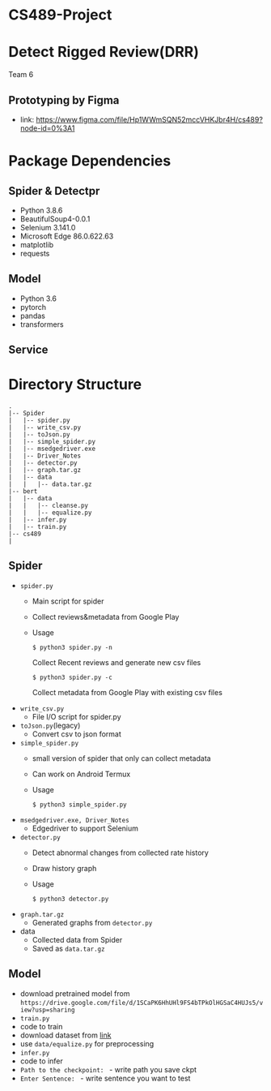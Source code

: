 # CS489-Project
# Detect Rigged Review(DRR)
Team 6

## Prototyping by Figma
- link: <https://www.figma.com/file/Hp1WWmSQN52mccVHKJbr4H/cs489?node-id=0%3A1>

Package Dependencies
=======

Spider & Detectpr
-----
- Python 3.8.6
- BeautifulSoup4-0.0.1
- Selenium 3.141.0
- Microsoft Edge 86.0.622.63
- matplotlib
- requests

Model
----
- Python 3.6
- pytorch
- pandas
- transformers

Service
-----

Directory Structure
======
```
.
|-- Spider
|   |-- spider.py
|   |-- write_csv.py
|   |-- toJson.py
|   |-- simple_spider.py
|   |-- msedgedriver.exe
|   |-- Driver_Notes
|   |-- detector.py
|   |-- graph.tar.gz
|   |-- data
|   |   |-- data.tar.gz
|-- bert
|   |-- data
|   |   |-- cleanse.py
|   |   |-- equalize.py
|   |-- infer.py
|   |-- train.py
|-- cs489
|
```
Spider
----
 - `spider.py`
    - Main script for spider
    - Collect reviews&metadata from Google Play
    - Usage

        `$ python3 spider.py -n`
        
        Collect Recent reviews and generate new csv files

        `$ python3 spider.py -c`

        Collect metadata from Google Play with existing csv files
 - `write_csv.py`
    - File I/O script for spider.py
 - `toJson.py`(legacy)
    - Convert csv to json format
 - `simple_spider.py`
    - small version of spider that only can collect metadata
    - Can work on Android Termux
    - Usage

        `$ python3 simple_spider.py`
 - `msedgedriver.exe, Driver_Notes`
    - Edgedriver to support Selenium
 - `detector.py`
    - Detect abnormal changes from collected rate history
    - Draw history graph
    - Usage
    
        `$ python3 detector.py`
 - `graph.tar.gz`
    - Generated graphs from `detector.py`
 - data
    - Collected data from Spider
    - Saved as `data.tar.gz`

Model
----
- download pretrained model from 
`https://drive.google.com/file/d/1SCaPK6HhUHl9FS4bTPkOlHGSaC4HUJs5/view?usp=sharing`
- `train.py`
 - code to train
 - download dataset from [link](https://jmcauley.ucsd.edu/data/amazon/)
 - use `data/equalize.py` for preprocessing
- `infer.py`
 - code to infer
 - `Path to the checkpoint: ` - write path you save ckpt
 - `Enter Sentence: ` - write sentence you want to test 
